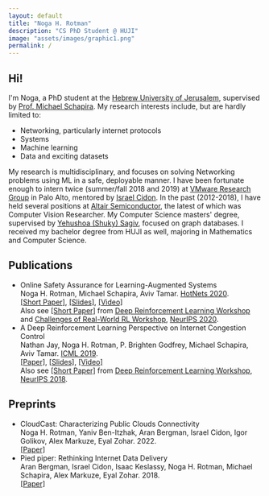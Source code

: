 ```yaml
---
layout: default
title: "Noga H. Rotman"
description: "CS PhD Student @ HUJI"
image: "assets/images/graphic1.png"
permalink: /
---
```

<div id="hi" class="section-text">
     <div class="section-title">
        <h2><span>Hi!</span></h2>
    </div>
    <div>
        I'm Noga, a PhD student at the <a href="http://www.cs.huji.ac.il/" target="_blank">Hebrew University of Jerusalem</a>, supervised by <a href="https://www.michaelschapira.com/" target="_blank">Prof. Michael Schapira</a>.
        My research interests include, but are hardly limited to:
        <ul class="">
            <li>Networking, particularly internet protocols</li>
            <li>Systems</li>
            <li>Machine learning</li>
            <li>Data and exciting datasets</li>
        </ul>
        My research is multidisciplinary, and focuses on solving Networking problems using ML in a safe, deployable manner.
            I have been fortunate enough to intern twice (summer/fall 2018 and 2019) at
            <a href="https://research.vmware.com/" target="_blank">VMware Research Group</a> in Palo Alto, mentored by
            <a href="https://research.vmware.com/researchers/israel-cidon" target="_blank">Israel Cidon</a>.
            In the past (2012-2018), I have held several positions at
                <a href="https://altair-semi.com/" target="_blank">Altair Semiconductor</a>,
                the latest of which was Computer Vision Researcher.
            My Computer Science masters' degree, supervised by  <a
                    href="https://www.researchgate.net/scientific-contributions/7349961_Yehoshua_Sagiv" target="_blank">
                Yehushoa (Shuky) Sagiv</a>, focused on graph databases.
            I received my bachelor degree from HUJI as well, majoring in Mathematics and Computer Science.
    </div>
 </div>
 <div id="publications" class="section-text">
     <div class="section-title">
        <h2><span>Publications</span></h2>
    </div>
    <ul class="fa-ul">
        <li><i class="fa-li fa-solid fa-book"></i>
            <span class="paper-name">
                Online Safety Assurance for Learning-Augmented Systems
            </span>
            <br>Noga H. Rotman, Michael Schapira, Aviv Tamar.
            <a href="http://conferences.sigcomm.org/hotnets/2020/" target="_blank">HotNets 2020</a>. 
            <br>
            <span class="paper-links">
                <a href="https://dl.acm.org/doi/10.1145/3422604.3425940" target="_blank">[Short Paper]</a>,
                <a href="assets/slides/OSAP_Hotnets.pdf" target="_blank">[Slides]</a>,
                <a href="https://youtu.be/a3JO5p10MHE?t=5830" target="_blank">[Video]</a>
            </span>
            <br>Also see <a href="https://arxiv.org/pdf/2010.03625.pdf" target="_blank">[Short Paper]</a> from
            <a href="https://sites.google.com/view/deep-rl-workshop-neurips2020/" target="_blank">
                    Deep Reinforcement Learning Workshop</a> and
                    <a href="https://sites.google.com/view/neurips2020rwrl" target="_blank">
                        Challenges of Real-World RL Workshop</a>,
                    <a href="https://neurips.cc/" target="_blank">NeurIPS 2020</a>.
        </li>
        <li><i class="fa-li fa-solid fa-book"></i>
            <span class="paper-name">
                A Deep Reinforcement Learning Perspective on Internet Congestion Control
            </span>
            <br>Nathan Jay, Noga H. Rotman, P. Brighten Godfrey, Michael Schapira, Aviv Tamar.
            <a href="https://icml.cc/" target="_blank">ICML 2019</a>.
            <br>
            <span class="paper-links">
                <a href="https://arxiv.org/abs/1810.03259v3" target="_blank">[Paper]</a>,
                <a href="assets/slides/Aurora_AIWeek.pdf" target="_blank">[Slides]</a>,
                <a href="https://youtu.be/8bzHuplGI-M" target="_blank">[Video]</a>
            </span>
            <br>Also see <a href="https://arxiv.org/abs/1810.03259" target="_blank">[Short Paper]</a>
            from <a href="https://sites.google.com/view/deep-rl-workshop-nips-2018/home" target="_blank">Deep Reinforcement Learning Workshop</a>, <a href="https://neurips.cc/" target="_blank">NeurIPS 2018</a>.          
        </li>
    </ul>
</div>

<div id="preprints" class="section-text">
     <div class="section-title">
        <h2><span>Preprints</span></h2>
    </div>
    <ul class="fa-ul">
	    <li><i class="fa-li fas fa-file-pen"> </i>
	        <span class="paper-name">CloudCast: Characterizing Public Clouds Connectivity</span> 
	        <br>Noga H. Rotman, Yaniv Ben-Itzhak, Aran Bergman, Israel Cidon, Igor Golikov, Alex Markuze, Eyal Zohar.
	        2022.
	        <br>
	        <span class="paper-links">
	            <a href="https://arxiv.org/pdf/2201.06989.pdf" target="_blank">[Paper]</a>
	        </span>
	     </li>
	     <li><i class="fa-li fas fa-file-pen"> </i>
	        <span class="paper-name">Pied piper: Rethinking Internet Data Delivery</span>
	        <br>Aran Bergman, Israel Cidon, Isaac Keslassy, Noga H. Rotman, Michael Schapira, Alex Markuze, Eyal Zohar. 2018.
	        <br>
	        <span class="paper-links">
	            <a href="https://arxiv.org/pdf/1812.05582.pdf" target="_blank">[Paper]</a>
	        </span>
	     </li>
    </ul>
</div>